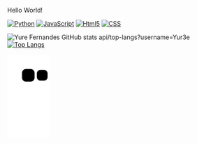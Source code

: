 Hello World!

[![Python](https://img.shields.io/badge/Python-3776AB?style=for-the-badge&logo=python&logoColor=white)](https://www.linkedin.com/in/yure-fernandes/)
[![JavaScript](https://img.shields.io/badge/JavaScript-F7DF1E?style=for-the-badge&logo=javascript&logoColor=black)](https://www.linkedin.com/in/yure-fernandes/)
[![Html5](https://img.shields.io/badge/HTML5-E34F26?style=for-the-badge&logo=html5&logoColor=white)](https://www.linkedin.com/in/yure-fernandes/)
[![CSS](https://img.shields.io/badge/CSS-239120?&style=for-the-badge&logo=css3&logoColor=white)](https://www.linkedin.com/in/yure-fernandes/)

![Yure Fernandes GitHub stats](https://github-readme-stats.vercel.app/api?username=Yur3e&show_icons=true&theme=radical)
api/top-langs?username=Yur3e
[![Top Langs](https://github-readme-stats.vercel.app/api/top-langs/?username=Yur3e&exclude_repo=github-readme-stats,Yur3e.github.io)](https://github.com/Yur3e/github-readme-stats)

![Snake animation](https://github.com/rafaballerini/rafaballerini/blob/output/github-contribution-grid-snake.svg)
